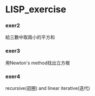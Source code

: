 # LISP_exercise

### **exer2**

給三數中取兩小的平方和

### **exer3**

用Newton's method找出立方根
### **exer4**

 recursive(迴圈) and linear iterative(迭代)
 
 
 
